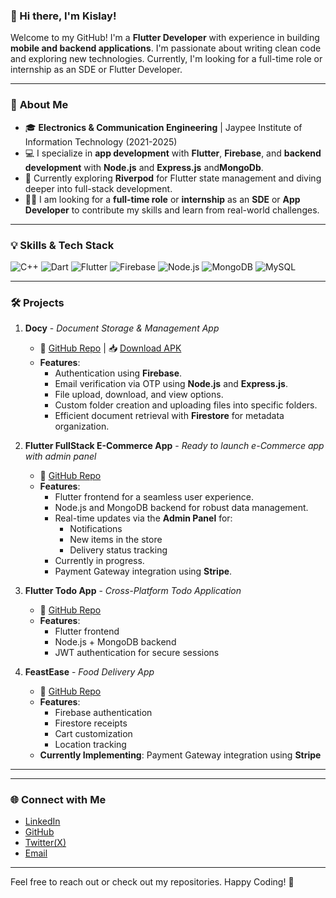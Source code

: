 ### 👋 Hi there, I'm **Kislay**!

Welcome to my GitHub! I'm a **Flutter Developer** with experience in building **mobile and backend applications**. I'm passionate about writing clean code and exploring new technologies. Currently, I'm looking for a full-time role or internship as an SDE or Flutter Developer.

---

### 🚀 **About Me**  
- 🎓 **Electronics & Communication Engineering** | Jaypee Institute of Information Technology (2021-2025)  
- 💻 I specialize in **app development** with **Flutter**, **Firebase**, and **backend development** with **Node.js** and **Express.js** and**MongoDb**.  
- 🔭 Currently exploring **Riverpod** for Flutter state management and diving deeper into full-stack development.  
- 👨‍💻 I am looking for a **full-time role** or **internship** as an **SDE** or **App Developer** to contribute my skills and learn from real-world challenges.  

---

### 💡 **Skills & Tech Stack**

![C++](https://img.shields.io/badge/C%2B%2B-00599C?style=flat&logo=c%2B%2B&logoColor=white)
![Dart](https://img.shields.io/badge/Dart-0175C2?style=flat&logo=dart&logoColor=white)
![Flutter](https://img.shields.io/badge/Flutter-02569B?style=flat&logo=flutter&logoColor=white)
![Firebase](https://img.shields.io/badge/Firebase-ffca28?style=flat&logo=firebase&logoColor=black)
![Node.js](https://img.shields.io/badge/Node.js-339933?style=flat&logo=node.js&logoColor=white)
![MongoDB](https://img.shields.io/badge/MongoDB-47A248?style=flat&logo=mongodb&logoColor=white)
![MySQL](https://img.shields.io/badge/MySQL-00000F?style=flat&logo=mysql&logoColor=white)



---

### 🛠️ **Projects**

1. **Docy** - *Document Storage & Management App*  
   - 🔗 [GitHub Repo](https://github.com/fang69x/Docy) | 📥 [Download APK](https://github.com/fang69x/Docy/releases/download/v1.0.0/Docy.apk)  
   - **Features**:  
     - Authentication using **Firebase**.  
     - Email verification via OTP using **Node.js** and **Express.js**.  
     - File upload, download, and view options.  
     - Custom folder creation and uploading files into specific folders.  
     - Efficient document retrieval with **Firestore** for metadata organization.  

2. **Flutter FullStack E-Commerce App** - *Ready to launch e-Commerce app with admin panel*  
   - 🔗 [GitHub Repo]([https://github.com/fang69x/TooDu](https://github.com/fang69x/eCommerceApp))  
   - **Features**:  
     - Flutter frontend for a seamless user experience.  
     - Node.js and MongoDB backend for robust data management.  
     - Real-time updates via the **Admin Panel** for:
       - Notifications
       - New items in the store
       - Delivery status tracking  
     - Currently in progress.  
     - Payment Gateway integration using **Stripe**.  

3. **Flutter Todo App** - *Cross-Platform Todo Application*  
   - 🔗 [GitHub Repo](https://github.com/fang69x/TooDu)  
   - **Features**:  
     - Flutter frontend  
     - Node.js + MongoDB backend  
     - JWT authentication for secure sessions  

4. **FeastEase** - *Food Delivery App*  
   - 🔗 [GitHub Repo](https://github.com/fang69x/feastease)  
   - **Features**:  
     - Firebase authentication  
     - Firestore receipts  
     - Cart customization  
     - Location tracking  
   - **Currently Implementing**: Payment Gateway integration using **Stripe**  

---


---


### 🌐 **Connect with Me**
- [LinkedIn](https://www.linkedin.com/in/kislay-74000b228/)
- [GitHub](https://github.com/fang69x)
- [Twitter(X)](https://x.com/fang69x)
- [Email](mailto:kislayk12@gmail.com)

---

Feel free to reach out or check out my repositories. Happy Coding! 🚀
